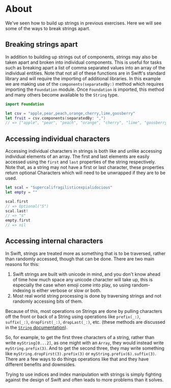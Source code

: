 # About

We've seen how to build up strings in previous exercises. Here we will see some of the ways to break strings apart.

## Breaking strings apart

In addition to building up strings out of components, strings may also be taken apart and broken into individual components. This is useful for tasks such as breaking apart a list of comma separated values into an array of the individual entities. Note that not all of these functions are in Swift's standard library and will require the importing of additional libraries. In this example we are making use of the `components(separatedBy:)` method which requires importing the `Foundation` module. Once `Foundation` is imported, this method and many others become available to the `String` type.

```swift
import Foundation

let csv = "apple,pear,peach,orange,cherry,lime,goosberry"
let fruit = csv.components(separatedBy: ",")
// => ["apple", "pear", "peach", "orange", "cherry", "lime", "goosberry"]
```

## Accessing individual characters

Accessing individual characters in strings is both like and unlike accessing individual elements of an array. The first and last elements are easily accessed using the `first` and `last` properties of the string respectively. Note that, as a string may not have a first or last character, these properties return optional Characters which will need to be unwrapped if they are to be used.

```swift
let scal = "Supercalifragilisticexpialidocious"
let empty = ""

scal.first
// => Optional("S")
scal.last!
// => "s"
empty.first
// => nil
```

## Accessing internal characters

In Swift, strings are treated more as something that is to be traversed, rather than randomly accessed, though that can be done. There are two main reasons for this:

1. Swift strings are built with unicode in mind, and you don't know ahead of time how much space any unicode character will take up, this is especially the case when emoji come into play, so using random-indexing is either verbose or slow or both.
2. Most real world string processing is done by traversing strings and not randomly accessing bits of them.

Because of this, most operations on Strings are done by pulling characters off the front or back of a String using operations like `prefix(_:)`, `suffix(_:)`, `dropFirst(_:)`, `dropLast(_:)`, etc. (these methods are discussed in the [`String` documentation][string-docs]).

So, for example, to get the first three characters of a string, rather than write `myString[0...2]`, as one might with an `Array`, they would instead write `myString.prefix(3)`. And to get the second three, they may write something like `myString.dropFirst(3).prefix(3)` or `myString.prefix(6).suffix(3)`. There are a few ways to do things operations like that and they have different benefits and downsides.

Trying to use indices and index manipulation with strings is simply fighting against the design of Swift and often leads to more problems than it solves.

[string-docs]: https://developer.apple.com/documentation/swift/String
